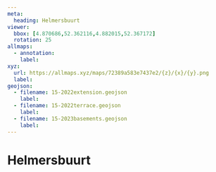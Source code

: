```yaml
---
meta:
  heading: Helmersbuurt
viewer:
  bbox: [4.870686,52.362116,4.882015,52.367172]
  rotation: 25
allmaps:
  - annotation:
    label: 
xyz:
  url: https://allmaps.xyz/maps/72389a583e7437e2/{z}/{x}/{y}.png
  label: 
geojson: 
  - filename: 15-2022extension.geojson
    label: 
  - filename: 15-2022terrace.geojson
    label: 
  - filename: 15-2023basements.geojson
    label: 
---
```

# Helmersbuurt